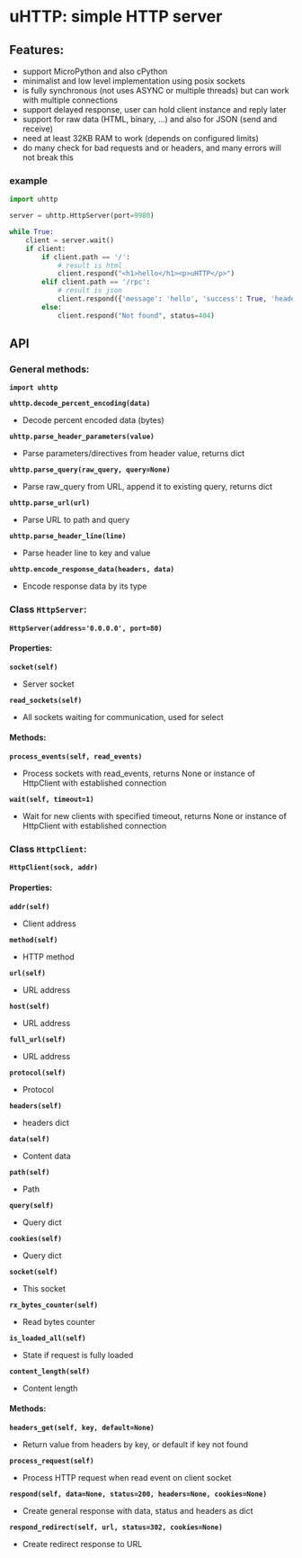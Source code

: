 # uHTTP: simple HTTP server

## Features:

- support MicroPython and also cPython
- minimalist and low level implementation using posix sockets
- is fully synchronous (not uses ASYNC or multiple threads) but can work with multiple connections
- support delayed response, user can hold client instance and reply later
- support for raw data (HTML, binary, ...) and also for JSON (send and receive)
- need at least 32KB RAM to work (depends on configured limits)
- do many check for bad requests and or headers, and many errors will not break this

### example
```python
import uhttp

server = uhttp.HttpServer(port=9980)

while True:
    client = server.wait()
    if client:
        if client.path == '/':
            # result is html
            client.respond("<h1>hello</h1><p>uHTTP</p>")
        elif client.path == '/rpc':
            # result is json
            client.respond({'message': 'hello', 'success': True, 'headers': client.headers, 'query': client.query})
        else:
            client.respond("Not found", status=404)

```

## API

### General methods:

**`import uhttp`**

**`uhttp.decode_percent_encoding(data)`**

- Decode percent encoded data (bytes)

**`uhttp.parse_header_parameters(value)`**

- Parse parameters/directives from header value, returns dict

**`uhttp.parse_query(raw_query, query=None)`**

- Parse raw_query from URL, append it to existing query, returns dict

**`uhttp.parse_url(url)`**

- Parse URL to path and query

**`uhttp.parse_header_line(line)`**

- Parse header line to key and value

**`uhttp.encode_response_data(headers, data)`**

- Encode response data by its type


### Class `HttpServer`:

**`HttpServer(address='0.0.0.0', port=80)`**

#### Properties:

**`socket(self)`**

- Server socket

**`read_sockets(self)`**

- All sockets waiting for communication, used for select


#### Methods:

**`process_events(self, read_events)`**

- Process sockets with read_events, returns None or instance of HttpClient with established connection

**`wait(self, timeout=1)`**

- Wait for new clients with specified timeout, returns None or instance of HttpClient with established connection

### Class `HttpClient`:

**`HttpClient(sock, addr)`**

#### Properties:

**`addr(self)`**

- Client address

**`method(self)`**

- HTTP method

**`url(self)`**

- URL address

**`host(self)`**

- URL address

**`full_url(self)`**

- URL address

**`protocol(self)`**

- Protocol

**`headers(self)`**

- headers dict

**`data(self)`**

- Content data

**`path(self)`**

- Path

**`query(self)`**

- Query dict

**`cookies(self)`**

- Query dict

**`socket(self)`**

- This socket

**`rx_bytes_counter(self)`**

- Read bytes counter

**`is_loaded_all(self)`**

- State if request is fully loaded

**`content_length(self)`**

- Content length

#### Methods:

**`headers_get(self, key, default=None)`**

- Return value from headers by key, or default if key not found

**`process_request(self)`**

- Process HTTP request when read event on client socket

**`respond(self, data=None, status=200, headers=None, cookies=None)`**

- Create general response with data, status and headers as dict

**`respond_redirect(self, url, status=302, cookies=None)`**

- Create redirect response to URL
